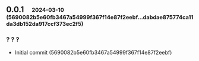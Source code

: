 ## **0.0.1**&emsp;<sub><sup>2024-03-10 (5690082b5e60fb3467a54999f367f14e87f2eebf...dabdae875774ca11da3db152da917ccf373ec2f5)</sup></sub>

### ? ? ?

- Initial commit (5690082b5e60fb3467a54999f367f14e87f2eebf)

<br>
